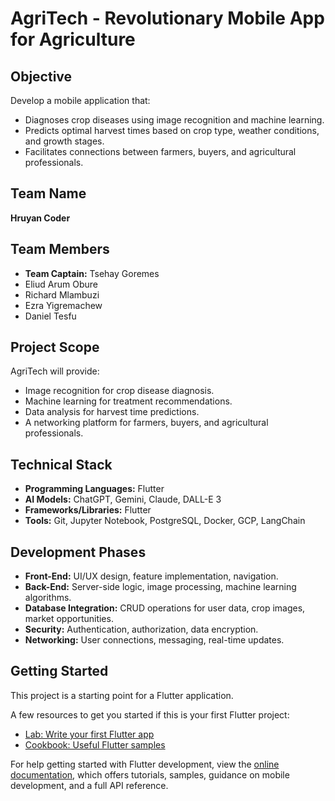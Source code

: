 # AgriTech - Revolutionary Mobile App for Agriculture

## Objective

Develop a mobile application that:
- Diagnoses crop diseases using image recognition and machine learning.
- Predicts optimal harvest times based on crop type, weather conditions, and growth stages.
- Facilitates connections between farmers, buyers, and agricultural professionals.

## Team Name
**Hruyan Coder**

## Team Members
- **Team Captain:** Tsehay Goremes
- Eliud Arum Obure
- Richard Mlambuzi
- Ezra Yigremachew
- Daniel Tesfu

## Project Scope

AgriTech will provide:
- Image recognition for crop disease diagnosis.
- Machine learning for treatment recommendations.
- Data analysis for harvest time predictions.
- A networking platform for farmers, buyers, and agricultural professionals.

## Technical Stack

- **Programming Languages:** Flutter
- **AI Models:** ChatGPT, Gemini, Claude, DALL-E 3
- **Frameworks/Libraries:** Flutter
- **Tools:** Git, Jupyter Notebook, PostgreSQL, Docker, GCP, LangChain

## Development Phases

- **Front-End:** UI/UX design, feature implementation, navigation.
- **Back-End:** Server-side logic, image processing, machine learning algorithms.
- **Database Integration:** CRUD operations for user data, crop images, market opportunities.
- **Security:** Authentication, authorization, data encryption.
- **Networking:** User connections, messaging, real-time updates.


## Getting Started

This project is a starting point for a Flutter application.

A few resources to get you started if this is your first Flutter project:

- [Lab: Write your first Flutter app](https://docs.flutter.dev/get-started/codelab)
- [Cookbook: Useful Flutter samples](https://docs.flutter.dev/cookbook)

For help getting started with Flutter development, view the
[online documentation](https://docs.flutter.dev/), which offers tutorials,
samples, guidance on mobile development, and a full API reference.
